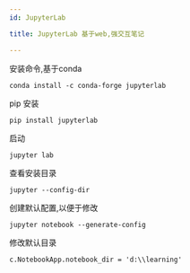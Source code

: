 ```yaml
---
id: JupyterLab 

title: JupyterLab 基于web,强交互笔记

---
```


安装命令,基于conda

```
conda install -c conda-forge jupyterlab
```

pip 安装

```
pip install jupyterlab
```

启动

```
jupyter lab
```

查看安装目录

```
jupyter --config-dir
```

创建默认配置,以便于修改

```
jupyter notebook --generate-config
```

修改默认目录

```
c.NotebookApp.notebook_dir = 'd:\\learning'
```
